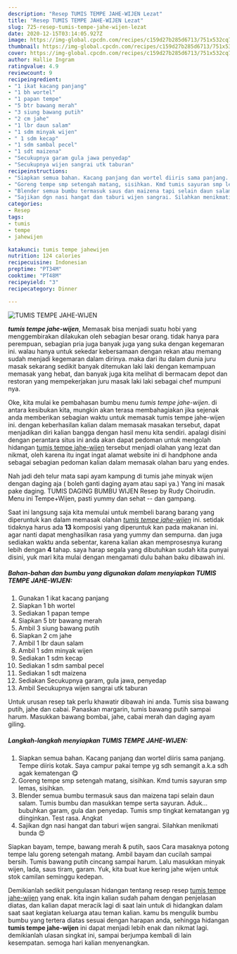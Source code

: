 ```yaml
---
description: "Resep TUMIS TEMPE JAHE-WIJEN Lezat"
title: "Resep TUMIS TEMPE JAHE-WIJEN Lezat"
slug: 725-resep-tumis-tempe-jahe-wijen-lezat
date: 2020-12-15T03:14:05.927Z
image: https://img-global.cpcdn.com/recipes/c159d27b285d6713/751x532cq70/tumis-tempe-jahe-wijen-foto-resep-utama.jpg
thumbnail: https://img-global.cpcdn.com/recipes/c159d27b285d6713/751x532cq70/tumis-tempe-jahe-wijen-foto-resep-utama.jpg
cover: https://img-global.cpcdn.com/recipes/c159d27b285d6713/751x532cq70/tumis-tempe-jahe-wijen-foto-resep-utama.jpg
author: Hallie Ingram
ratingvalue: 4.9
reviewcount: 9
recipeingredient:
- "1 ikat kacang panjang"
- "1 bh wortel"
- "1 papan tempe"
- "5 btr bawang merah"
- "3 siung bawang putih"
- "2 cm jahe"
- "1 lbr daun salam"
- "1 sdm minyak wijen"
- " 1 sdm kecap"
- "1 sdm sambal pecel"
- "1 sdt maizena"
- "Secukupnya garam gula jawa penyedap"
- "Secukupnya wijen sangrai utk taburan"
recipeinstructions:
- "Siapkan semua bahan. Kacang panjang dan wortel diiris sama panjang. Tempe diiris kotak. Saya campur pakai tempe yg sdh semangit a.k.a sdh agak kematengan 😋"
- "Goreng tempe smp setengah matang, sisihkan. Kmd tumis sayuran smp lemas, sisihkan."
- "Blender semua bumbu termasuk saus dan maizena tapi selain daun salam. Tumis bumbu dan masukkan tempe serta sayuran. Aduk... bubuhkan garam, gula dan penyedap. Tumis smp tingkat kematangan yg diinginkan. Test rasa. Angkat"
- "Sajikan dgn nasi hangat dan taburi wijen sangrai. Silahkan menikmati bunda 😍"
categories:
- Resep
tags:
- tumis
- tempe
- jahewijen

katakunci: tumis tempe jahewijen 
nutrition: 124 calories
recipecuisine: Indonesian
preptime: "PT34M"
cooktime: "PT48M"
recipeyield: "3"
recipecategory: Dinner

---
```



![TUMIS TEMPE JAHE-WIJEN](https://img-global.cpcdn.com/recipes/c159d27b285d6713/751x532cq70/tumis-tempe-jahe-wijen-foto-resep-utama.jpg)

<b><i>tumis tempe jahe-wijen</i></b>, Memasak bisa menjadi suatu hobi yang menggembirakan dilakukan oleh sebagian besar orang. tidak hanya para perempuan, sebagian pria juga banyak juga yang suka dengan kegemaran ini. walau hanya untuk sekedar kebersamaan dengan rekan atau memang sudah menjadi kegemaran dalam dirinya. maka dari itu dalam dunia juru masak sekarang sedikit banyak ditemukan laki laki dengan kemampuan memasak yang hebat, dan banyak juga kita melihat di bermacam depot dan restoran yang mempekerjakan juru masak laki laki sebagai chef mumpuni nya.

Oke, kita mulai ke pembahasan bumbu menu <i>tumis tempe jahe-wijen</i>. di antara kesibukan kita, mungkin akan terasa membahagiakan jika sejenak anda memberikan sebagian waktu untuk memasak tumis tempe jahe-wijen ini. dengan keberhasilan kalian dalam memasak masakan tersebut, dapat menjadikan diri kalian bangga dengan hasil menu kita sendiri. apalagi disini dengan perantara situs ini anda akan dapat pedoman untuk mengolah hidangan <u>tumis tempe jahe-wijen</u> tersebut menjadi olahan yang lezat dan nikmat, oleh karena itu ingat ingat alamat website ini di handphone anda sebagai sebagian pedoman kalian dalam memasak olahan baru yang endes.

Nah jadi deh telur mata sapi ayam kampung di tumis jahe minyak wijen dengan daging aja ( boleh ganti daging ayam atau sapi ya.) Yang ini masak pake daging. TUMIS DAGING BUMBU WIJEN Resep by Rudy Choirudin. Menu ini Tempe+Wijen, pasti yummy dan sehat -- dan gampang.


Saat ini langsung saja kita memulai untuk membeli barang barang yang diperuntuk kan dalam memasak olahan <u><i>tumis tempe jahe-wijen</i></u> ini. setidak tidaknya harus ada <b>13</b> komposisi yang diperuntuk kan pada makanan ini. agar nanti dapat menghasilkan rasa yang yummy dan sempurna. dan juga sediakan waktu anda sebentar, karena kalian akan memprosesnya kurang lebih dengan <b>4</b> tahap. saya harap segala yang dibutuhkan sudah kita punyai disini, yuk mari kita mulai dengan mengamati dulu bahan baku dibawah ini.

<!--inarticleads1-->

##### Bahan-bahan dan bumbu yang digunakan dalam menyiapkan TUMIS TEMPE JAHE-WIJEN:

1. Gunakan 1 ikat kacang panjang
1. Siapkan 1 bh wortel
1. Sediakan 1 papan tempe
1. Siapkan 5 btr bawang merah
1. Ambil 3 siung bawang putih
1. Siapkan 2 cm jahe
1. Ambil 1 lbr daun salam
1. Ambil 1 sdm minyak wijen
1. Sediakan  1 sdm kecap
1. Sediakan 1 sdm sambal pecel
1. Sediakan 1 sdt maizena
1. Sediakan Secukupnya garam, gula jawa, penyedap
1. Ambil Secukupnya wijen sangrai utk taburan


Untuk urusan resep tak perlu khawatir dibawah ini anda. Tumis sisa bawang putih, jahe dan cabai. Panaskan margarin, tumis bawang putih sampai harum. Masukkan bawang bombai, jahe, cabai merah dan daging ayam giling. 

<!--inarticleads2-->

##### Langkah-langkah menyiapkan TUMIS TEMPE JAHE-WIJEN:

1. Siapkan semua bahan. Kacang panjang dan wortel diiris sama panjang. Tempe diiris kotak. Saya campur pakai tempe yg sdh semangit a.k.a sdh agak kematengan 😋
1. Goreng tempe smp setengah matang, sisihkan. Kmd tumis sayuran smp lemas, sisihkan.
1. Blender semua bumbu termasuk saus dan maizena tapi selain daun salam. Tumis bumbu dan masukkan tempe serta sayuran. Aduk... bubuhkan garam, gula dan penyedap. Tumis smp tingkat kematangan yg diinginkan. Test rasa. Angkat
1. Sajikan dgn nasi hangat dan taburi wijen sangrai. Silahkan menikmati bunda 😍


Siapkan bayam, tempe, bawang merah &amp; putih, saos Cara masaknya potong tempe lalu goreng setengah matang. Ambil bayam dan cucilah sampai bersih. Tumis bawang putih cincang sampai harum. Lalu masukkan minyak wijen, lada, saus tiram, garam. Yuk, kita buat kue kering jahe wijen untuk stok camilan seminggu kedepan. 

Demikianlah sedikit pengulasan hidangan tentang resep resep <u>tumis tempe jahe-wijen</u> yang enak. kita ingin kalian sudah paham dengan penjelasan diatas, dan kalian dapat meracik lagi di saat lain untuk di hidangkan dalam saat saat kegiatan keluarga atau teman kalian. kamu bs mengulik bumbu bumbu yang tertera diatas sesuai dengan harapan anda, sehingga hidangan <b>tumis tempe jahe-wijen</b> ini dapat menjadi lebih enak dan nikmat lagi. demikianlah ulasan singkat ini, sampai berjumpa kembali di lain kesempatan. semoga hari kalian menyenangkan.
